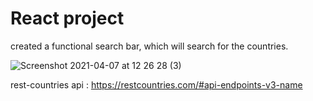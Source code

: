 # React project


created a functional search bar, which will search for the countries.


![Screenshot 2021-04-07 at 12 26 28 (3)](https://user-images.githubusercontent.com/7606310/113845648-67fa0e80-979e-11eb-92e0-3bab60c66c5d.png)

rest-countries api : https://restcountries.com/#api-endpoints-v3-name




